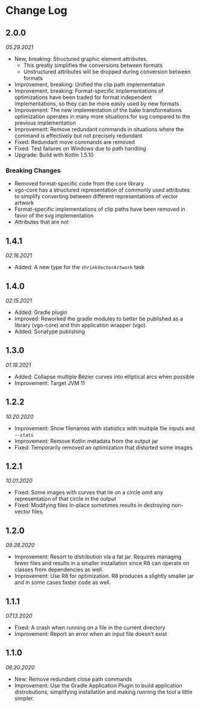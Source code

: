 Change Log
==========

## 2.0.0
_05.29.2021_

* New, breaking: Structured graphic element attributes. 
  * This greatly simplifies the conversions between formats
  * Unstructured attributes will be dropped during conversion between formats
* Improvement, breaking: Unified the clip path implementation
* Improvement, breaking: Format-specific implementations of optimizations have been traded for format independent implementations, so they can be more easily used by new formats
* Improvement: The new implementation of the bake transformations optimization operates in many more situations for svg compared to the previous implementation
* Improvement: Remove redundant commands in situations where the command is effectively but not precisely redundant
* Fixed: Redundant move commands are removed
* Fixed: Test failures on Windows due to path handling
* Upgrade: Build with Kotlin 1.5.10

### Breaking Changes
* Removed format-specific code from the core library
* vgo-core has a structured representation of commonly used attributes to simplify converting between different representations of vector artwork
* Format-specific implementations of clip paths have been removed in favor of the svg implementation
* Attributes that are not 

## 1.4.1
_02.16.2021_

* Added: A new type for the `shrinkVectorArtwork` task

## 1.4.0
_02.15.2021_

* Added: Gradle plugin
* Improved: Reworked the gradle modules to better be published as a library (vgo-core) and thin application wrapper (vgo).
* Added: Sonatype publishing

## 1.3.0
_01.18.2021_

* Added: Collapse multiple Bézier curves into elliptical arcs when possible
* Improvement: Target JVM 11

## 1.2.2
_10.20.2020_

* Improvement: Show filenames with statistics with multiple file inputs and `--stats`
* Improvement: Remove Kotlin metadata from the output jar
* Fixed: Temporarily removed an optimization that distorted some images

## 1.2.1
_10.01.2020_

* Fixed: Some images with curves that lie on a circle omit any representation of that circle in the output
* Fixed: Modifying files in-place sometimes results in destroying non-vector files.

## 1.2.0
_09.28.2020_

* Improvement: Resort to distribution via a fat jar. Requires managing fewer files and results in a smaller installation since R8 can operate on classes from dependencies as well.
* Improvement: Use R8 for optimization. R8 produces a slightly smaller jar and in some cases faster code as well.

## 1.1.1
_07.13.2020_

* Fixed: A crash when running on a file in the current directory
* Improvement: Report an error when an input file doesn't exist

## 1.1.0
_06.20.2020_

* New: Remove redundant close path commands
* Improvement: Use the Gradle Application Plugin to build application distrobutions, simplifying installation and making running the tool a little simpler.
